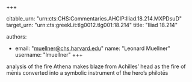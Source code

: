 +++


citable_urn: "urn:cts:CHS:Commentaries.AHCIP:Iliad.18.214.MXPDsuD"
target_urn: "urn:cts:greekLit:tlg0012.tlg001:18.214"
title: "Iliad 18.214"

authors:
- email: "muellner@chs.harvard.edu"
  name: "Leonard Muellner"
  username: "lmuellner"
+++

<p>analysis of the fire Athena makes blaze from Achilles’ head as the fire of mēnis converted into a symbolic instrument of the hero’s philotēs</p>